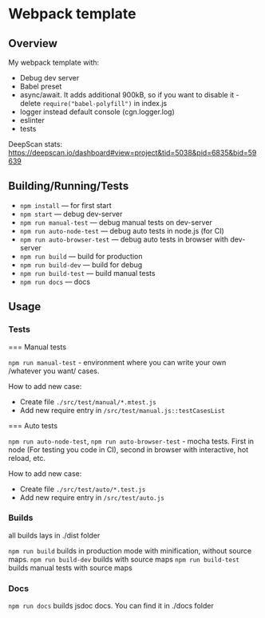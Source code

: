 # Webpack template

## Overview

My webpack template with:
- Debug dev server
- Babel preset
- async/await. It adds additional 900kB, so if you want to disable it - delete `require("babel-polyfill")` in index.js
- logger instead default console (cgn.logger.log)
- eslinter
- tests

DeepScan stats: https://deepscan.io/dashboard#view=project&tid=5038&pid=6835&bid=59639


## Building/Running/Tests

- `npm install` — for first start
- `npm start` — debug dev-server
- `npm run manual-test` — debug manual tests on dev-server
- `npm run auto-node-test` — debug auto tests in node.js (for CI)
- `npm run auto-browser-test` — debug auto tests in browser with dev-server
- `npm run build` — build for production
- `npm run build-dev` — build for debug
- `npm run build-test` — build manual tests
- `npm run docs` — docs

## Usage

### Tests

=== Manual tests

`npm run manual-test` - environment where you can write your own /whatever you want/ cases.

How to add new case:
 - Create file `./src/test/manual/*.mtest.js`
 - Add new require entry in `/src/test/manual.js::testCasesList`

=== Auto tests

`npm run auto-node-test`, `npm run auto-browser-test` - mocha tests. First in node (For testing you code in CI), second in browser with interactive, hot reload, etc.

How to add new case:
 - Create file `./src/test/auto/*.test.js`
 - Add new require entry in `/src/test/auto.js`

### Builds

 all builds lays in ./dist folder

`npm run build` builds in production mode with minification, without source maps.
`npm run build-dev` builds with source maps
`npm run build-test` builds manual tests with source maps

### Docs

`npm run docs` builds jsdoc docs. You can find it in ./docs folder
